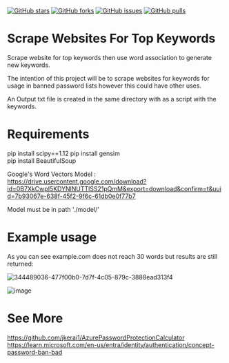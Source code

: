 [![GitHub stars](https://img.shields.io/github/stars/jkerai1/ScrapWebsiteForTopKeywords?style=flat-square)](https://github.com/jkerai1/ScrapWebsiteForTopKeywords/stargazers)
[![GitHub forks](https://img.shields.io/github/forks/jkerai1/ScrapWebsiteForTopKeywords?style=flat-square)](https://github.com/jkerai1/ScrapWebsiteForTopKeywords/network)
[![GitHub issues](https://img.shields.io/github/issues/jkerai1/ScrapWebsiteForTopKeywords?style=flat-square)](https://github.com/jkerai1/ScrapWebsiteForTopKeywords/issues)
[![GitHub pulls](https://img.shields.io/github/issues-pr/jkerai1/ScrapWebsiteForTopKeywords?style=flat-square)](https://github.com/jkerai1/ScrapWebsiteForTopKeywords/pulls)


# Scrape Websites For Top Keywords  

Scrape website for top keywords then use word association to generate new keywords.

The intention of this project will be to scrape websites for keywords for usage in banned password lists however this could have other uses.

An Output txt file is created in the same directory with as a script with the keywords.  

# Requirements
pip install scipy==1.12
pip install gensim  
pip install BeautifulSoup

Google's Word Vectors Model : https://drive.usercontent.google.com/download?id=0B7XkCwpI5KDYNlNUTTlSS21pQmM&export=download&confirm=t&uuid=7b93067e-638f-45f2-9f6c-61db0e0f77b7  

Model must be in path './model/'  

# Example usage

As you can see example.com does not reach 30 words but results are still returned:    


![344489036-477f00b0-7d7f-4c05-879c-3888ead313f4](https://github.com/jkerai1/ScrapWebsiteForTopKeywords/assets/55988027/c9c9f1b6-f888-469e-bee5-5ca13f5140f5)


![image](https://github.com/jkerai1/ScrapWebsiteForTopKeywords/assets/55988027/76a92e9b-41fd-478d-94c0-7815284a37f9)


# See More  

https://github.com/jkerai1/AzurePasswordProtectionCalculator  
https://learn.microsoft.com/en-us/entra/identity/authentication/concept-password-ban-bad

